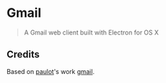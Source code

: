 # Gmail

> A Gmail web client built with Electron for OS X

## Credits

Based on [paulot](https://github.com/paulot)'s work [gmail](https://github.com/paulot/gmail).